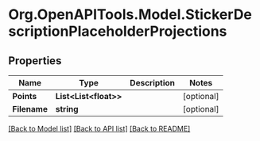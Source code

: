 # Org.OpenAPITools.Model.StickerDescriptionPlaceholderProjections
## Properties

Name | Type | Description | Notes
------------ | ------------- | ------------- | -------------
**Points** | **List&lt;List&lt;float&gt;&gt;** |  | [optional] 
**Filename** | **string** |  | [optional] 

[[Back to Model list]](../README.md#documentation-for-models) [[Back to API list]](../README.md#documentation-for-api-endpoints) [[Back to README]](../README.md)

